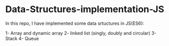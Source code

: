 # Data-Structures-implementation-JS

In this repo, I have implemented some data srtuctures in JS(ES6):

1- Array and dynamic array
2- linked list (singly, doubly and circular)
3- Stack
4- Queue
